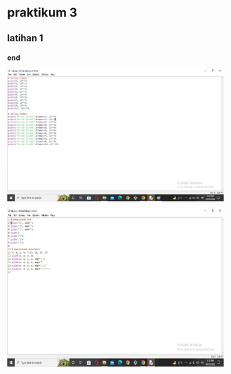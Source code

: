 # praktikum 3

## latihan 1
### end 
![Gambar](gambar/gambar1.jpeg)


![Gambar](gambar/gambar2.jpeg)
